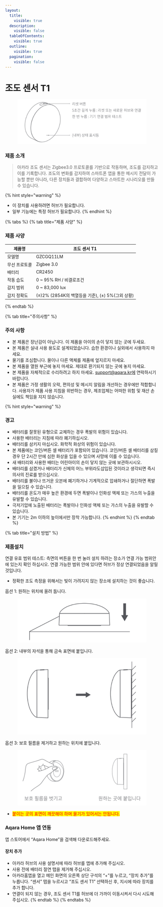 ```yaml
---
layout:
  title:
    visible: true
  description:
    visible: false
  tableOfContents:
    visible: true
  outline:
    visible: true
  pagination:
    visible: false
---
```


# 조도 센서 T1

<figure><img src="../.gitbook/assets/image (80).png" alt=""><figcaption></figcaption></figure>

### 제품 소개

> 아카라 조도 센서는 Zigbee3.0 프로토콜를 기반으로 작동하며, 조도를 감지하고 이를 기록합니다. 조도의 변화를 감지하여 스마트폰 앱을 통한 메시지 전달이 가능할 뿐만 아니라, 다른 장치들과 결합하여 다양하고 스마트한 시나리오를 만들 수 있습니다.

{% hint style="warning" %}
* 이 장치를 사용하려면 허브가 필요합니다.
* 일부 기능에는 특정 허브가 필요합니다.
{% endhint %}

{% tabs %}
{% tab title="제품 사양" %}
### 제품 사양

| 제품명     | 조도 센서 T1                              |
| ------- | ------------------------------------- |
| 모델명     | GZCGQ11LM                             |
| 무선 프로토콜 | Zigbee 3.0                            |
| 배터리     | CR2450                                |
| 작동 습도   | 0 \~ 95% RH / 비결로조건                   |
| 감지 범위   | 0 \~ 83,000 lux                       |
| 감지 정확도  | (±)2% (2854K의 백열등을 기준), (±) 5%(그외 상황) |
{% endtab %}

{% tab title="주의사항" %}
### 주의 사항

* 본 제품은 장난감이 아닙니다. 이 제품을 아이의 손이 닿지 않는 곳에 두세요.
* 본 제품은 실내 사용 용도로 설계되었습니다. 습한 환경이나 실외에서 사용하지 마세요.
* 물기를 조심합니다. 물이나 다른 액체를 제품에 엎지르지 마세요.
* 본 제품을 열원 부근에 놓지 마세요. 제대로 환기되지 않는 곳에 놓지 마세요.
* 본 제품을 자체적으로 수리하려고 하지 마세요. support@aqara.kr에 연락하시기 바랍니다.
* 본 제품은 가정 생활의 오락, 편의성 및 메시지 알림을 개선하는 경우에만 적합합니다. 사용자가 제품 사용 지침을 위반하는 경우, 제조업체는 어떠한 위험 및 재산 손실에도 책임을 지지 않습니다.

{% hint style="warning" %}
### 경고

* 배터리를 잘못된 유형으로 교체하는 경우 폭발의 위험이 있습니다.
* 사용한 배터리는 지침에 따라 폐기하십시오.
* 배터리를 삼키지 마십시오. 화학적 화상의 위험이 있습니다.
* 본 제품에는 코인/버튼 셀 배터리가 포함되어 있습니다. 코인/버튼 셀 배터리를 삼킬 경우 단 2시간 만에 심한 화상을 입을 수 있으며 사망에 이를 수 있습니다.
* 새 배터리와 사용한 배터는 어린아이의 손이 닿지 않는 곳에 보관하시시오.
* 배터리를 삼켰거나 배터리가 신체의 어느 부위라도삽입된 것이라고 생각되면 즉시 의사의 진료를 받으십시오.
* 배터리를 불이나 뜨거운 오븐에 폐기하거나 기계적으로 압쇄하거나 절단하면 폭발을 일으킬 수 있습니다.
* 배터리를 온도가 매우 높은 환경에 두면 폭발이나 인화성 액체 또는 가스의 누출을 유발할 수 있습니다.
* 극저기압에 노출된 배터리는 폭발이나 인화성 액체 또는 가스의 누출을 유발할 수 있습니다.
* 본 기기는 2m 이하의 높이에서만 장착 가능합니다.
{% endhint %}
{% endtab %}

{% tab title="설치 방법" %}
### 제품설치

연결 유효 범위 테스트: 측면의 버튼을 한 번 눌러 설치 하려는 장소가 연결 가능 범위안에 있는지 확인 하십시오. 연결 가능한 범위 안에 있다면 허브가 정상 연결되었음을 알릴 것입니다.

* 정확한 조도 측정을 위해서는 빛이 가려지지 않는 장소에 설치하는 것이 좋습니다.

옵션 1: 원하는 위치에 올려 둡니다.

<figure><img src="../.gitbook/assets/image (81).png" alt=""><figcaption></figcaption></figure>

옵션 2: 내부의 자석을 통해 금속 표면에 붙입니다.

<figure><img src="../.gitbook/assets/image (82).png" alt=""><figcaption></figcaption></figure>

옵션 3: 보호 필름을 제거하고 원하는 위치에 붙입니다.

<figure><img src="../.gitbook/assets/image (84).png" alt=""><figcaption></figcaption></figure>

* <mark style="color:red;">붙이는 곳의 표면이 깨끗해야 하며 물기가 있어서는 안됩니다.</mark>

### Aqara Home 앱 연동

앱 스토어에서 “Aqara Home”을 검색해 다운로드해주세요.

#### 장치 추가

* 아카라 허브의 사용 설명서에 따라 허브를 앱에 추가해 주십시오.
* 사용 전에 배터리 절연 탭을 제거해 주십시오.
* 아카라홈앱을 열고 메인 화면의 오른쪽 상단 구석의 “+”를 누르고, “장치 추가”를 누릅니다. “센서” 탭을 누르시고 “조도 센서 T1” 선택하신 후, 지시에 따라 장치를 추가 합니다.
* 연결이 되지 않는 경우, 조도 센서 T1를 허브에 더 가까이 이동시켜서 다시 시도해 주십시오.
{% endtab %}
{% endtabs %}

